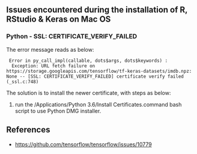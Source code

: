 ## Issues encountered during the installation of R, RStudio & Keras on Mac OS

### Python - SSL: CERTIFICATE_VERIFY_FAILED

The error message reads as below:
```
 Error in py_call_impl(callable, dots$args, dots$keywords) : 
  Exception: URL fetch failure on https://storage.googleapis.com/tensorflow/tf-keras-datasets/imdb.npz: None -- [SSL: CERTIFICATE_VERIFY_FAILED] certificate verify failed (_ssl.c:748) 
```

The solution is to install the newer certificate, with steps as below:
1. run the /Applications/Python 3.6/Install Certificates.command bash script to use Python DMG installer.


## References

* https://github.com/tensorflow/tensorflow/issues/10779
